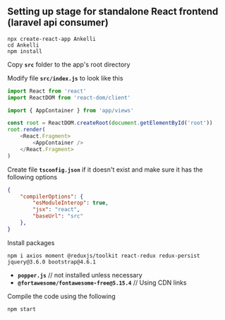 ## Setting up stage for standalone React frontend (laravel api consumer)

```properties
npx create-react-app Ankelli
cd Ankelli
npm install
```

Copy **`src`** folder to the app's root directory

Modify file **`src/index.js`** to look like this
```js
import React from 'react'
import ReactDOM from 'react-dom/client'

import { AppContainer } from 'app/views'

const root = ReactDOM.createRoot(document.getElementById('root'))
root.render(
    <React.Fragment>
        <AppContainer />
    </React.Fragment>
)
```

Create file **`tsconfig.json`** if it doesn't exist and make sure it has the following options
```json
{
    "compilerOptions": {
        "esModuleInterop": true,
        "jsx": "react",
        "baseUrl": "src"
    },
}
```

Install packages
```properties
npm i axios moment @reduxjs/toolkit react-redux redux-persist jquery@3.6.0 bootstrap@4.6.1
```

- **`popper.js`** // not installed unless necessary
- **`@fortawesome/fontawesome-free@5.15.4`** // Using CDN links

Compile the code using the following

```properties
npm start
```

